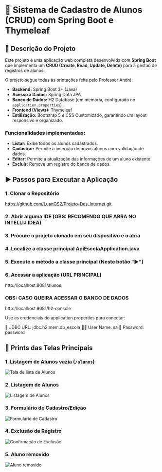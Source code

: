 # 🏫 Sistema de Cadastro de Alunos (CRUD) com Spring Boot e Thymeleaf

## 🎯 Descrição do Projeto

Este projeto é uma aplicação web completa desenvolvida com **Spring Boot** que implementa um **CRUD (Create, Read, Update, Delete)** para a gestão de registros de alunos.

O projeto segue todas as orintações feita pelo Professor André:

* **Backend:** Spring Boot 3+ (Java)
* **Acesso a Dados:** Spring Data JPA
* **Banco de Dados:** H2 Database (em memória, configurado no `application.properties`)
* **Frontend (Views):** Thymeleaf
* **Estilização:** Bootstrap 5 e CSS Customizado, garantindo um layout responsivo e organizado.

### Funcionalidades implementadas:
* **Listar:** Exibe todos os alunos cadastrados.
* **Cadastrar:** Permite a inserção de novos alunos com validação de dados.
* **Editar:** Permite a atualização das informações de um aluno existente.
* **Excluir:** Remove um registro do banco de dados.

## ▶ Passos para Executar a Aplicação

### 1. Clonar o Repositório

https://github.com/LuanQS2/Projeto-Des_Internet.git

### 2. Abrir alguma IDE (OBS: RECOMENDO QUE ABRA NO INTELLIJ IDEA)

### 3. Procure o projeto clonado em seu dispositivo e o abra

### 4. Localize a classe principal ApiEscolaApplication.java

### 5. Execute o método a classe principal (Neste botão "▶️")

### 6. Acessar a aplicação (URL PRINCIPAL)

http://localhost:8081/alunos

### OBS: CASO QUEIRA ACESSAR O BANCO DE DADOS 

http://localhost:8081/h2-console

Use as credenciais do application.properties para conectar:

🏦 JDBC URL: jdbc:h2:mem:db_escola
👨‍💻 User Name: sa
🔑 Password: password


## 📸 Prints das Telas Principais

### 1. Listagem de Alunos vazia (`/alunos`)

![Tela de lista de Alunos](img/Lista-vazia.png)

### 2. Listagem de Alunos

![Listagem de Alunos](img/tela-lista-alunos-add.png)

### 3. Formulário de Cadastro/Edição

![Formulário de Cadastro](img/tela-de-cadastro.png)

### 4. Exclusão de Registro

![Confirmação de Exclusão](img/Excluir-cadastro.png)

### 5. Aluno removido

![Aluno removido](img/Aluno-Excluido.png)
